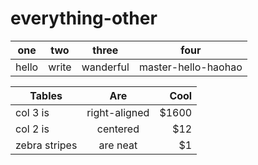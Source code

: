 # everything-other

| one | two |  three  | four              |
|-----| --- | ------  |  ---------------- |
|hello|write|wanderful|master-hello-haohao|



| Tables        | Are           | Cool  |
| ------------- |:-------------:| -----:|
| col 3 is      | right-aligned | $1600 |
| col 2 is      | centered      |   $12 |
| zebra stripes | are neat      |    $1 |
